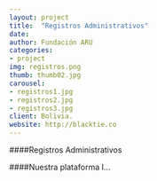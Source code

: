 ```yaml
---
layout: project
title:  "Registros Administrativos"
date:   
author: Fundación ARU
categories:
- project
img: registros.png
thumb: thumb02.jpg
carousel:
- registros1.jpg
- registros2.jpg
- registros3.jpg
client: Bolivia.
website: http://blacktie.co
---
```

####Registros Administrativos


####Nuestra plataforma
I...